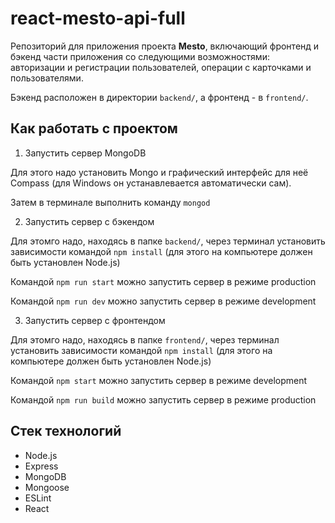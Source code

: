 # react-mesto-api-full
Репозиторий для приложения проекта **Mesto**, включающий фронтенд и бэкенд части приложения со следующими возможностями: авторизации и регистрации пользователей, операции с карточками и пользователями.

Бэкенд расположен в директории `backend/`, а фронтенд - в `frontend/`.

<!-- Пожалуйста, прикрепите в это описание ссылку на сайт, размещенный на Яндекс.Облаке.

публичный IP-адрес сервера: 84.252.130.245
frontend: mesto-front.nomoredomains.rocks
backend: mesto-back.nomoredomains.rocks   -->

## Как работать с проектом

1. Запустить сервер MongoDB

Для этого надо установить Mongo и графический интерфейс для неё Compass (для Windows он устанавлевается автоматически сам).

Затем в терминале выполнить команду `mongod`

2. Запустить сервер с бэкендом

Для этомго надо, находясь в папке `backend/`, через терминал установить зависимости командой `npm install` (для этого на компьютере должен быть установлен Node.js)

Командой `npm run start` можно запустить сервер в режиме production

Командой `npm run dev` можно запустить сервер в режиме development

3. Запустить сервер с фронтендом

Для этомго надо, находясь в папке `frontend/`, через терминал установить зависимости командой `npm install` (для этого на компьютере должен быть установлен Node.js)

Командой `npm start` можно запустить сервер в режиме development

Командой `npm run build` можно запустить сервер в режиме production

## Стек технологий

* Node.js
* Express
* MongoDB
* Mongoose
* ESLint
* React
